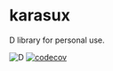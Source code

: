 # karasux

D library for personal use.

![D](https://github.com/outlandkarasu/karasux/workflows/D/badge.svg)
[![codecov](https://codecov.io/gh/outlandkarasu/karasux/branch/main/graph/badge.svg?token=7B4Z011K8E)](https://codecov.io/gh/outlandkarasu/karasux)

